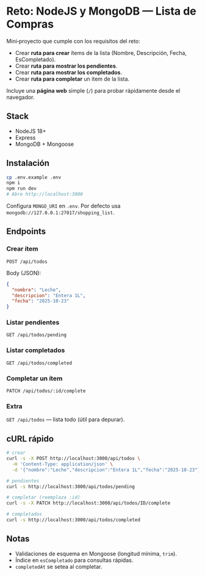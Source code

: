 # Reto: NodeJS y MongoDB — Lista de Compras

Mini‑proyecto que cumple con los requisitos del reto:
- Crear **ruta para crear** ítems de la lista (Nombre, Descripción, Fecha, EsCompletado).
- Crear **ruta para mostrar los pendientes**.
- Crear **ruta para mostrar los completados**.
- Crear **ruta para completar** un ítem de la lista.

Incluye una **página web** simple (`/`) para probar rápidamente desde el navegador.

## Stack
- NodeJS 18+
- Express
- MongoDB + Mongoose

## Instalación
```bash
cp .env.example .env
npm i
npm run dev
# Abre http://localhost:3000
```

Configura `MONGO_URI` en `.env`. Por defecto usa `mongodb://127.0.0.1:27017/shopping_list`.

## Endpoints

### Crear ítem
`POST /api/todos`

Body (JSON):
```json
{
  "nombre": "Leche",
  "descripcion": "Entera 1L",
  "fecha": "2025-10-23"
}
```

### Listar pendientes
`GET /api/todos/pending`

### Listar completados
`GET /api/todos/completed`

### Completar un ítem
`PATCH /api/todos/:id/complete`

### Extra
`GET /api/todos` — lista todo (útil para depurar).

## cURL rápido
```bash
# crear
curl -s -X POST http://localhost:3000/api/todos \
  -H 'Content-Type: application/json' \
  -d '{"nombre":"Leche","descripcion":"Entera 1L","fecha":"2025-10-23"}'

# pendientes
curl -s http://localhost:3000/api/todos/pending

# completar (reemplaza :id)
curl -s -X PATCH http://localhost:3000/api/todos/ID/complete

# completados
curl -s http://localhost:3000/api/todos/completed
```

## Notas
- Validaciones de esquema en Mongoose (longitud mínima, `trim`).
- Índice en `esCompletado` para consultas rápidas.
- `completedAt` se setea al completar.
